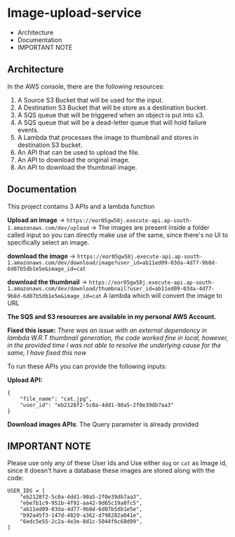 # Image-upload-service

- Architecture
- Documentation
- IMPORTANT NOTE

## Architecture

In the AWS console, there are the following resources:

1. A Source S3 Bucket that will be used for the input.
2. A Destination S3 Bucket that will be store as a destination bucket.
3. A SQS queue that will be triggered when an object is put into s3.
4. A SQS queue that will be a dead-letter queue that will hold failure events.
5. A Lambda that processes the image to thumbnail and stores in destination S3 bucket.
6. An API that can be used to upload the file.
7. An API to download the original image.
8. An API to download the thumbnail image.


## Documentation

This project contains 3 APIs and a lambda function

**Upload an image** -> `https://eor05gw58j.execute-api.ap-south-1.amazonaws.com/dev/upload` -> The images are present inside a folder called input so you can directly make use of the same, since there's no UI to specifically select an image.

**download the image** -> `https://eor05gw58j.execute-api.ap-south-1.amazonaws.com/dev/download/image?user_id=ab11ed09-03da-4d77-9b8d-6d07b5db1e5e&image_id=cat`

**download the thumbnail** -> `https://eor05gw58j.execute-api.ap-south-1.amazonaws.com/dev/download/thumbnail?user_id=ab11ed09-03da-4d77-9b8d-6d07b5db1e5e&image_id=cat`
A lambda which will convert the image to URL

**The SQS and S3 resources are available in my personal AWS Account.**

**Fixed this issue:** _There was an issue with an external dependency in lambda W.R.T thumbnail generation, the code worked fine in local, however, in the provided time I was not able to resolve the underlying cause for the same, I have fixed this now_

To run these APIs you can provide the following inputs:

**Upload API:**

```
{
    "file_name": "cat.jpg",
    "user_id": "eb2128f2-5c0a-4dd1-90a5-2f0e39db7aa3"
}
```

**Download images APIs**: The Query parameter is already provided

## IMPORTANT NOTE
Please use only any of these User Ids and Use either `dog` or `cat` as Image id, since it doesn't have a database these images are stored along with the code:
```
USER_IDS = [
    "eb2128f2-5c0a-4dd1-90a5-2f0e39db7aa3",
    "ebe7b1c9-951b-4f92-aa42-9d65c19a8fc5",
    "ab11ed09-03da-4d77-9b8d-6d07b5db1e5e",
    "b92a45f3-147d-4829-a362-d798282a041e",
    "6edc5e55-2c2a-4e3e-8d1c-5044f6c68d09",
]
```
